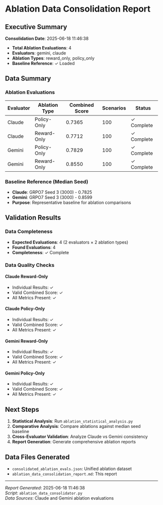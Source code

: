 # Ablation Data Consolidation Report

## Executive Summary

**Consolidation Date**: 2025-06-18 11:46:38
- **Total Ablation Evaluations**: 4
- **Evaluators**: gemini, claude
- **Ablation Types**: reward_only, policy_only
- **Baseline Reference**: ✓ Loaded

## Data Summary

### Ablation Evaluations
| Evaluator | Ablation Type | Combined Score | Scenarios | Status |
|-----------|---------------|----------------|-----------|--------|
| Claude | Policy-Only | 0.7365 | 100 | ✓ Complete |
| Claude | Reward-Only | 0.7712 | 100 | ✓ Complete |
| Gemini | Policy-Only | 0.7829 | 100 | ✓ Complete |
| Gemini | Reward-Only | 0.8550 | 100 | ✓ Complete |

### Baseline Reference (Median Seed)
- **Claude**: GRPO7 Seed 3 (3000) - 0.7825
- **Gemini**: GRPO7 Seed 3 (3000) - 0.8599
- **Purpose**: Representative baseline for ablation comparisons

## Validation Results

### Data Completeness
- **Expected Evaluations**: 4 (2 evaluators × 2 ablation types)
- **Found Evaluations**: 4
- **Completeness**: ✓ Complete

### Data Quality Checks

#### Claude Reward-Only
- Individual Results: ✓
- Valid Combined Score: ✓
- All Metrics Present: ✓

#### Claude Policy-Only
- Individual Results: ✓
- Valid Combined Score: ✓
- All Metrics Present: ✓

#### Gemini Reward-Only
- Individual Results: ✓
- Valid Combined Score: ✓
- All Metrics Present: ✓

#### Gemini Policy-Only
- Individual Results: ✓
- Valid Combined Score: ✓
- All Metrics Present: ✓

## Next Steps

1. **Statistical Analysis**: Run `ablation_statistical_analysis.py`
2. **Comparative Analysis**: Compare ablations against median seed baseline
3. **Cross-Evaluator Validation**: Analyze Claude vs Gemini consistency
4. **Report Generation**: Generate comprehensive ablation reports

## Data Files Generated

- `consolidated_ablation_evals.json`: Unified ablation dataset
- `ablation_data_consolidation_report.md`: This report

---
*Report Generated*: 2025-06-18 11:46:38  
*Script*: `ablation_data_consolidator.py`  
*Data Sources*: Claude and Gemini ablation evaluations

